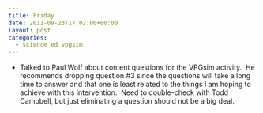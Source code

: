 ```yaml
---
title: Friday
date: 2011-09-23T17:02:00+00:00
layout: post
categories:
  - science ed vpgsim
---
```

  * Talked to Paul Wolf about content questions for the VPGsim activity.  He recommends dropping question #3 since the questions will take a long time to answer and that one is least related to the things I am hoping to achieve with this intervention.  Need to double-check with Todd Campbell, but just eliminating a question should not be a big deal.
